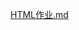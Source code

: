 [HTML作业.md](https://s3.cn-north-1.amazonaws.com.cn/tws-upload/images/1550732617835-b5537784-e830-4233-9b0c-ef94a8e20043.md)